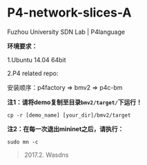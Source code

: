 # P4-network-slices-A

Fuzhou University SDN Lab | P4language

**环境要求：**

1.Ubuntu 14.04 64bit

2.P4 related repo: 

安装顺序：p4factory => bmv2 => p4c-bm



**注1：请将demo复制至目录`bmv2/target/`下运行！**

```
cp -r [demo_name] [your_dir]/bmv2/target
```

**注2：在每一次退出mininet之后，请执行：**

```
sudo mn -c
```

> 2017.2. Wasdns